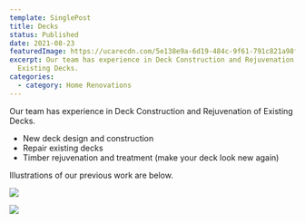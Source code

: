 ```yaml
---
template: SinglePost
title: Decks
status: Published
date: 2021-08-23
featuredImage: https://ucarecdn.com/5e138e9a-6d19-484c-9f61-791c821a98f2/
excerpt: Our team has experience in Deck Construction and Rejuvenation of
  Existing Decks.
categories:
  - category: Home Renovations
---
```

Our team has experience in Deck Construction and Rejuvenation of Existing Decks.

* New deck design and construction
* Repair existing decks
* Timber rejuvenation and treatment (make your deck look new again)

Illustrations of our previous work are below.



![](https://ucarecdn.com/d5caf301-479c-403c-945e-28b64b893bf6/)

![](https://ucarecdn.com/cdad397c-c8ea-4146-a796-0190fa170756/)

![]()